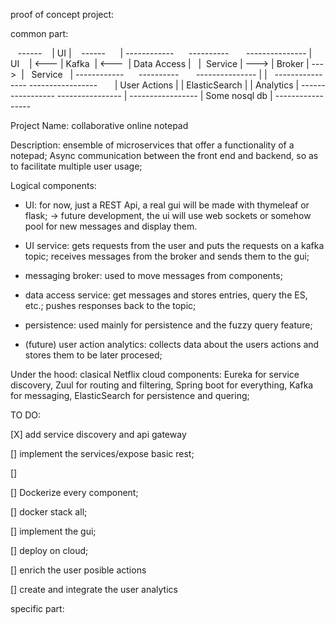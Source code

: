 <!-- language: lang-none -->
proof of concept project:

common part:

   ------
   | UI |
   ------
     |
------------      ----------       ---------------
|    UI    | <--- | Kafka  | <---  | Data Access |  
|  Service | ---> | Broker | --->  |   Service   |
------------      ----------       ---------------
                      |                   |
                ----------------   -----------------
                | User Actions |   | ElasticSearch |
                |   Analytics  |   -----------------
                ----------------
                		|
                -----------------
                | Some nosql db |
                ----------------- 



Project Name: collaborative online notepad 

Description: ensemble of microservices that offer a functionality of a notepad;
Async communication between the front end and backend, so as to facilitate multiple user usage;

Logical components:

- UI: for now, just a REST Api, a real gui will be made with thymeleaf or flask;
-> future development, the ui will use web sockets or somehow pool for new messages and display them.

- UI service: gets requests from the user and puts the requests on a kafka topic; receives messages from the broker and sends them to the gui;

- messaging broker: used to move messages from components;

- data access service: get messages and stores entries, query the ES, etc.; pushes responses back to the topic;

- persistence: used mainly for persistence and the fuzzy query feature;

- (future) user action analytics: collects data about the users actions and stores them to be later procesed;



Under the hood: clasical Netflix cloud components: Eureka for service discovery, Zuul for routing and filtering, Spring boot for everything, Kafka for messaging, ElasticSearch for persistence and quering;

TO DO:

[X] add service discovery and api gateway

[] implement the services/expose basic rest;

[]

[] Dockerize every component;

[] docker stack all;

[] implement the gui;

[] deploy on cloud;

[] enrich the user posible actions

[] create and integrate the user analytics





specific part:
